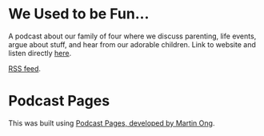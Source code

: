 # We Used to be Fun...
A podcast about our family of four where we discuss parenting, life events, argue about stuff, and hear from our adorable children.
Link to website and listen directly [here](https://weusedtobefun.github.io/).


[RSS feed](https://weusedtobefun.github.io/).


# Podcast Pages
This was built using [Podcast Pages, developed by Martin Ong](https://github.com/martinong/podcast-pages).
